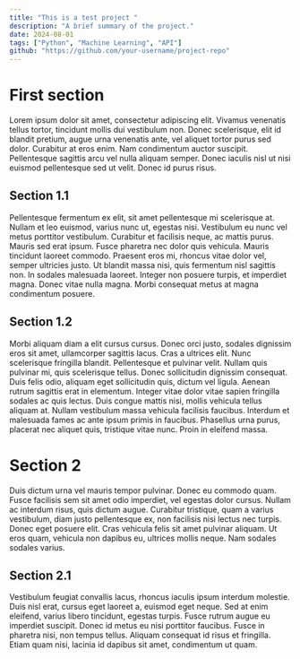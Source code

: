 ```yaml
---
title: "This is a test project "
description: "A brief summary of the project."
date: 2024-08-01
tags: ["Python", "Machine Learning", "API"]
github: "https://github.com/your-username/project-repo"
---
```


# First section
Lorem ipsum dolor sit amet, consectetur adipiscing elit. Vivamus venenatis tellus tortor, tincidunt mollis dui vestibulum non. Donec scelerisque, elit id blandit pretium, augue urna venenatis ante, vel aliquet tortor purus sed dolor. Curabitur at eros enim. Nam condimentum auctor suscipit. Pellentesque sagittis arcu vel nulla aliquam semper. Donec iaculis nisl ut nisi euismod pellentesque sed ut velit. Donec id purus risus.

## Section 1.1
Pellentesque fermentum ex elit, sit amet pellentesque mi scelerisque at. Nullam et leo euismod, varius nunc ut, egestas nisi. Vestibulum eu nunc vel metus porttitor vestibulum. Curabitur et facilisis neque, ac mattis purus. Mauris sed erat ipsum. Fusce pharetra nec dolor quis vehicula. Mauris tincidunt laoreet commodo. Praesent eros mi, rhoncus vitae dolor vel, semper ultricies justo. Ut blandit massa nisi, quis fermentum nisl sagittis non. In sodales malesuada laoreet. Integer non posuere turpis, et imperdiet magna. Donec vitae nulla magna. Morbi consequat metus at magna condimentum posuere.
## Section 1.2

Morbi aliquam diam a elit cursus cursus. Donec orci justo, sodales dignissim eros sit amet, ullamcorper sagittis lacus. Cras a ultrices elit. Nunc scelerisque fringilla blandit. Pellentesque et pulvinar velit. Nullam quis pulvinar mi, quis scelerisque tellus. Donec sollicitudin dignissim consequat. Duis felis odio, aliquam eget sollicitudin quis, dictum vel ligula. Aenean rutrum sagittis erat in elementum. Integer vitae dolor vitae sapien fringilla sodales ac quis lectus. Duis congue mattis nisi, mollis vehicula tellus aliquam at. Nullam vestibulum massa vehicula facilisis faucibus. Interdum et malesuada fames ac ante ipsum primis in faucibus. Phasellus urna purus, placerat nec aliquet quis, tristique vitae nunc. Proin in eleifend massa.

# Section 2
Duis dictum urna vel mauris tempor pulvinar. Donec eu commodo quam. Fusce facilisis sem sit amet odio imperdiet, vel egestas dolor cursus. Nullam ac interdum risus, quis dictum augue. Curabitur tristique, quam a varius vestibulum, diam justo pellentesque ex, non facilisis nisi lectus nec turpis. Donec eget posuere elit. Cras vehicula felis sit amet pulvinar aliquam. Ut eros quam, vehicula non dapibus eu, ultrices mollis neque. Nam sodales sodales varius.

## Section 2.1
Vestibulum feugiat convallis lacus, rhoncus iaculis ipsum interdum molestie. Duis nisl erat, cursus eget laoreet a, euismod eget neque. Sed at enim eleifend, varius libero tincidunt, egestas turpis. Fusce rutrum augue eu imperdiet suscipit. Donec id metus eu nisi porttitor faucibus. Fusce in pharetra nisi, non tempus tellus. Aliquam consequat id risus et fringilla. Etiam quam nisi, lacinia id dapibus sit amet, condimentum ut quam.

